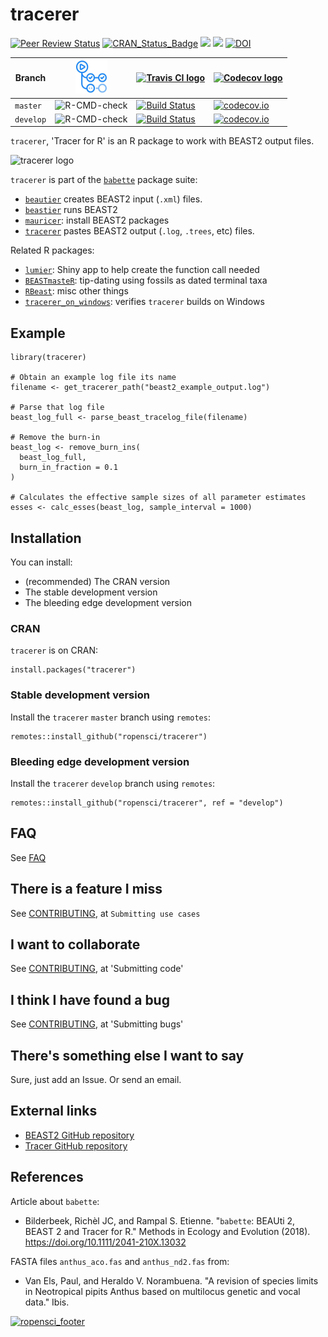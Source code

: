 # tracerer

[![Peer Review Status](https://badges.ropensci.org/209_status.svg)](https://github.com/ropensci/onboarding/issues/209)
[![CRAN_Status_Badge](http://www.r-pkg.org/badges/version/tracerer)](https://cran.r-project.org/package=tracerer)
[![](http://cranlogs.r-pkg.org/badges/grand-total/tracerer)]( https://CRAN.R-project.org/package=tracerer)
[![](http://cranlogs.r-pkg.org/badges/tracerer)](https://CRAN.R-project.org/package=tracerer)
[![DOI](https://zenodo.org/badge/114987588.svg)](https://zenodo.org/badge/latestdoi/114987588)

Branch   |[![GitHub Actions logo](man/figures/GitHubActions.png)](https://github.com/ropensci/tracerer/actions)|[![Travis CI logo](man/figures/TravisCI.png)](https://travis-ci.com)                                                  |[![Codecov logo](man/figures/Codecov.png)](https://www.codecov.io)
---------|-----------------------------------------------------------------------------------------------------|----------------------------------------------------------------------------------------------------------------------|----------------------------------------------------------------------------------------------------------------------------------------------------
`master` |![R-CMD-check](https://github.com/ropensci/tracerer/workflows/R-CMD-check/badge.svg?branch=master)   |[![Build Status](https://travis-ci.com/ropensci/tracerer.svg?branch=master)](https://travis-ci.com/ropensci/tracerer) |[![codecov.io](https://codecov.io/github/ropensci/tracerer/coverage.svg?branch=master)](https://codecov.io/github/ropensci/tracerer/branch/master)
`develop`|![R-CMD-check](https://github.com/ropensci/tracerer/workflows/R-CMD-check/badge.svg?branch=develop)  |[![Build Status](https://travis-ci.com/ropensci/tracerer.svg?branch=develop)](https://travis-ci.com/ropensci/tracerer)|[![codecov.io](https://codecov.io/github/ropensci/tracerer/coverage.svg?branch=develop)](https://codecov.io/github/ropensci/tracerer/branch/develop)

`tracerer`, 'Tracer for R' is an R package to work with BEAST2 output files. 

![tracerer logo](man/figures/tracerer_logo.png)

`tracerer` is part of the [`babette`](https://github.com/ropensci/babette) package suite:

 * [`beautier`](https://github.com/ropensci/beautier) creates BEAST2 input (`.xml`) files.
 * [`beastier`](https://github.com/ropensci/beastier) runs BEAST2
 * [`mauricer`](https://github.com/ropensci/mauricer): install BEAST2 packages
 * [`tracerer`](https://github.com/ropensci/tracerer) pastes BEAST2 output (`.log`, `.trees`, etc) files.

Related R packages:

 * [`lumier`](https://github.com/ropensci/lumier): Shiny app to help create the function call needed
 * [`BEASTmasteR`](https://github.com/nmatzke/BEASTmasteR): tip-dating using fossils as dated terminal taxa
 * [`RBeast`](https://github.com/beast-dev/RBeast): misc other things
 * [`tracerer_on_windows`](https://github.com/richelbilderbeek/tracerer_on_windows): verifies `tracerer` builds on Windows

## Example

```{r}
library(tracerer)

# Obtain an example log file its name
filename <- get_tracerer_path("beast2_example_output.log")

# Parse that log file
beast_log_full <- parse_beast_tracelog_file(filename)

# Remove the burn-in
beast_log <- remove_burn_ins(
  beast_log_full,
  burn_in_fraction = 0.1
)

# Calculates the effective sample sizes of all parameter estimates
esses <- calc_esses(beast_log, sample_interval = 1000)
```

## Installation

You can install:

 * (recommended) The CRAN version
 * The stable development version
 * The bleeding edge development version

### CRAN

`tracerer` is on CRAN:

```{r}
install.packages("tracerer")
```

### Stable development version

Install the `tracerer` `master` branch using `remotes`:

```{r}
remotes::install_github("ropensci/tracerer")
```

### Bleeding edge development version

Install the `tracerer` `develop` branch using `remotes`:

```{r}
remotes::install_github("ropensci/tracerer", ref = "develop")
```

## FAQ

See [FAQ](faq.md)

## There is a feature I miss

See [CONTRIBUTING](CONTRIBUTING.md), at `Submitting use cases`

## I want to collaborate

See [CONTRIBUTING](CONTRIBUTING.md), at 'Submitting code'

## I think I have found a bug

See [CONTRIBUTING](CONTRIBUTING.md), at 'Submitting bugs' 

## There's something else I want to say

Sure, just add an Issue. Or send an email.

## External links

 * [BEAST2 GitHub repository](https://github.com/CompEvol/beast2)
 * [Tracer GitHub repository](https://github.com/beast-dev/tracer)

## References

Article about `babette`:

 * Bilderbeek, Richèl JC, and Rampal S. Etienne. "`babette`: BEAUti 2, BEAST 2 and Tracer for R." Methods in Ecology and Evolution (2018). https://doi.org/10.1111/2041-210X.13032

FASTA files `anthus_aco.fas` and `anthus_nd2.fas` from:
 
 * Van Els, Paul, and Heraldo V. Norambuena. "A revision of species limits in Neotropical pipits Anthus based on multilocus genetic and vocal data." Ibis.

[![ropensci_footer](https://ropensci.org/public_images/ropensci_footer.png)](https://ropensci.org)
